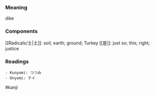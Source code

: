 ### Meaning

dike

### Components

[[Radicals/土|土]]: soil; earth; ground; Turkey [[是]]: just so; this; right; justice

### Readings

```
- Kunyomi: つつみ
- Onyomi: テイ
```

#kanji